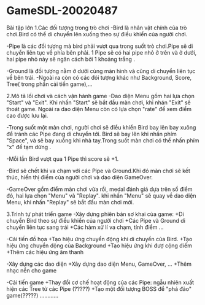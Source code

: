 # GameSDL-20020487
Bài tập lớn
1.Các đối tượng trong trò chơi
-Bird là nhân vật chính của trò chơi.Bird có thể di chuyển lên xuống theo sự điều khiển của người chơi.

-Pipe là các đối tượng mà bird phải vượt qua trong suốt trò chơi.Pipe sẽ di chuyển liên tục về phía bên phải.
1 Pipe sẽ có hai pipe nhỏ ở trên và ở dưới, hai pipe nhỏ này sẽ ngăn cách bởi 1 khoảng trắng .

-Ground là đối tượng nằm ở dưới cùng màn hình và cũng di chuyển liên tục về bên trái.
-Ngoài ra còn có các đói tượng khác như Background, Score, Tree( trong phần cải tiến game),...

2.Mô tả lối chơi và cách vận hành game
-Dao diện Menu gồm hai lựa  chọn "Start" và "Exit". Khi nhấn "Start" sẽ bắt đầu màn chơi, khi nhán "Exit" sẽ thoát game.
Ngoài ra dao diện Menu còn có lựa chọn "rate" để xem điểm cao được lưu lại.

-Trong suốt một màn chơi, người chơi sẽ điều khiển Bird bay lên bay xuông để tránh các Pipe đang di chuyển tới.
Bird sẽ bay lên khi nhấn phím "Space", và sẽ bay xuống khi nhả tay.Trong suốt màn chơi có thể nhấn phím "x" để tạm dừng .

-Mỗi lần Bird vượt qua 1 Pipe thì score sẽ +1.

-Bird sẽ chết khi va chạm với các Pipe và Ground.Khi đó màn chơi sẽ kết thúc, hiển thị điểm của người chơi và dao diện GameOver.

-GameOver gồm điểm màn chơi vừa rồi, medal đánh giá dựa trên số điểm đó, hai lựa chọn "Menu" và "Replay".
khi nhấn "Menu" sẽ quay về dao diện Menu, khi nhấn "Replay" sẽ bắt đầu màn chơi mới.

3.Trình tự phát triển game
-Xây dựng phiên bản sơ khai của game:
+Di chuyển Bird theo sự điều khiển của người chơi 
+Các Pipe và Ground di chuyển liên tục sang trái
+Các hàm xử lí va chạm, tính điểm ...

-Cải tiến đồ họa 
+Tạo hiệu ứng chuyển động khi di chuyển của Bird.
+Tạo hiệu ứng chuyển động của Background
+Tạo hiệu ứng khi đượ cộng điểm
+Thêm các hiệu ứng âm thanh 

-Xây dựng các dao diện
+Xây dựng dao diện Menu, GameOver, ...
+Thêm nhạc nền cho game

-Cải tiến game
+Thay đổi cơ chế hoạt động của các Pipe: ngẫu nhiên xuất hiện các Tree từ các Pipe (?????)
+Tạo một đối tượng BOSS để "phá đảo" game(?????) 
............
